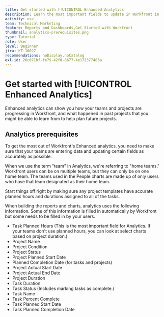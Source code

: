 ```yaml
---
title: Get started with [!UICONTROL Enhanced Analytics]
description: Learn the most important fields to update in Workfront in order to let Enhanced analytics show you how your teams and projects are progressing in Workfront.
activity: use
team: Technical Marketing
feature: Reports and Dashboards,Get Started with Workfront
thumbnail: analytics-prerequisites.png
type: Tutorial
role: User
level: Beginner
jira: KT-10027
recommendations: noDisplay,noCatalog
exl-id: 26c071bf-fe79-42f8-8677-4e172377483a
---
```

# Get started with [!UICONTROL Enhanced Analytics]

Enhanced analytics can show you how your teams and projects are progressing in Workfront, and what happened in past projects that you might be able to learn from to help plan future projects.

## Analytics prerequisites

To get the most out of Workfront's Enhanced analytics, you need to make sure that your teams are entering data and updating certain fields as accurately as possible.

When we use the term "team" in Analytics, we're referring to "home teams." Workfront users can be on multiple teams, but they can only be on one home team. The teams used in the People charts are made up of only users who have that team designated as their home team. 

Start things off right by making sure any project templates have accurate planned hours and durations assigned to all of the tasks.

When building the reports and charts, analytics uses the following information. Some of this information is filled in automatically by Workfront but some needs to be filled in by your users.

* Task Planned Hours (This is the most important field for Analytics. If your teams don't use planned hours, you can look at select charts based on project duration.)
* Project Name
* Project Condition
* Project Status
* Project Planned Start Date
* Planned Completion Date (for tasks and projects)
* Project Actual Start Date
* Project Actual End Date
* Project Duration
* Task Duration
* Task Status (Includes marking tasks as complete.)
* Task Name
* Task Percent Complete
* Task Planned Start Date
* Task Planned Completion Date
